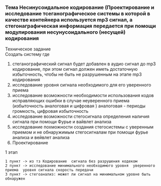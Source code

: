 
### Тема Несинусоидальное кодирование (Проектирование и исследование тсеганографическое системы в которой в качестве контейнера используется mp3  сигнал, а стегонаграфическая информация передается при помощи модулирования  несунусоидального  (несущей) кодирования ###

Техническое задание 	
	Создать систему где 
1.  стеганографический сигнал будет добавлен в аудио сигнал до mp3 кодирование, при этом сигнал должен иметь достаточную избыточность, чтобы не быть не разрушенным на этапе mp3 кодирования 
2. исследование уровня сигнала необходимого для его уверенного приема 
3. исследование возможности необходимости использования кодов исправляющих ошибки в случае неуверенного приема (избыточность аналоговая и цифровая ) аналоговая - периоды громкость,  цифровая избыточность 
4. исследование возможности стегосигнала определения наличия сигнала при помощи Фурье и вайвлет анализа
5. исследование похможности создания стегосистемы с уверенным приемом и не обнаружимым стегосигналам  при помощи фурье анализа и вейвлет анализа 
6. Проектирование 


1 этап 

	1 пункт -> из тз Кодирование  сигнала без разрушения кодеком
	2 пункт -> исследование минимального необходимого уровня  уверенного приема  уровня сигнала скорость передачи
	3 пункт -> стегоанализ: может ли сигнал на минимальном уровне быть обнаружен 
